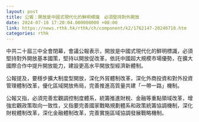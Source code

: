 ```yaml
---
layout: post
title: 公報：開放是中國式現代化的鮮明標識　必須堅持對外開放
date: 2024-07-18 17:20:04.000000000 +08:00
link: https://news.rthk.hk/rthk/ch/component/k2/1762147-20240718.htm
categories: rthk
---
```


中共二十屆三中全會閉幕，會議公報表示，開放是中國式現代化的鮮明標識，必須堅持對外開放基本國策，堅持以開放促改革，依託中國超大規模市場優勢，在擴大國際合作中提升開放能力，建設更高水平開放型經濟新體制。

公報提及，要穩步擴大制度型開放，深化外貿體制改革，深化外商投資和對外投資管理體制改革，優化區域開放佈局，完善推進高質量共建「一帶一路」機制。

公報又指，必須完善宏觀調控制度體系，統籌推進財稅、金融等重點領域改革，增強宏觀政策取向一致性，又指要完善國家戰略規劃體系和政策統籌協調機制，深化財稅體制改革，深化金融體制改革，完善實施區域協調發展戰略機制。
